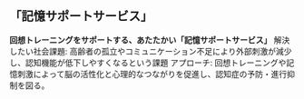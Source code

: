 ## 「記憶サポートサービス」

<!--

**Here are some ideas to get you started:**

🙋‍♀️ A short introduction - what is your organization all about?
🌈 Contribution guidelines - how can the community get involved?
👩‍💻 Useful resources - where can the community find your docs? Is there anything else the community should know?
🍿 Fun facts - what does your team eat for breakfast?
🧙 Remember, you can do mighty things with the power of [Markdown](https://docs.github.com/github/writing-on-github/getting-started-with-writing-and-formatting-on-github/basic-writing-and-formatting-syntax)
-->

**回想トレーニングをサポートする、あたたかい「記憶サポートサービス」**
解決したい社会課題:
高齢者の孤立やコミュニケーション不足により外部刺激が減少し、認知機能が低下しやすくなるという課題
アプローチ:
回想トレーニングや記憶刺激によって脳の活性化と心理的なつながりを促進し、認知症の予防・進行抑制を図る。
